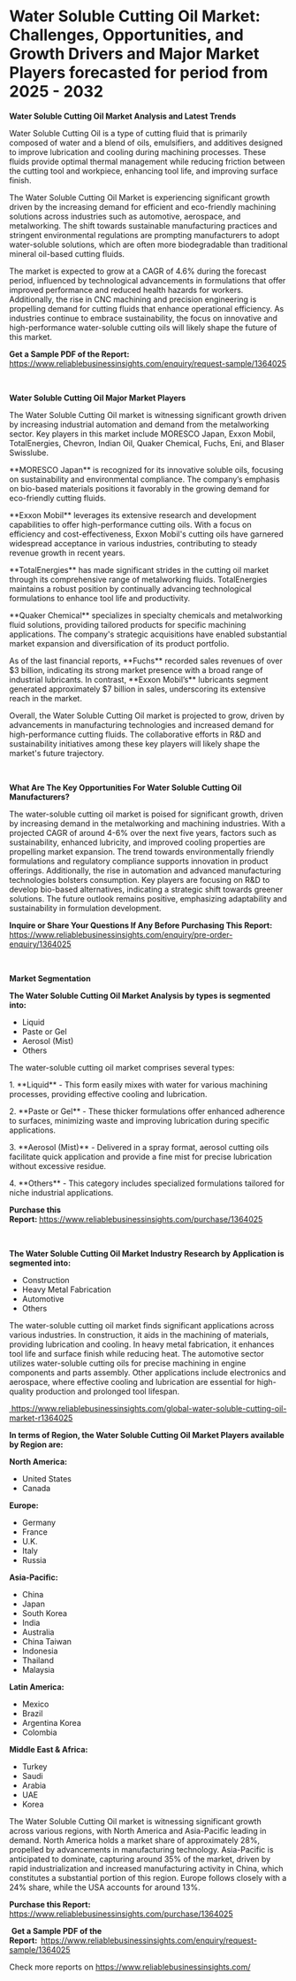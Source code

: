 <p><h1>Water Soluble Cutting Oil Market: Challenges, Opportunities, and Growth Drivers and Major Market Players forecasted for period from 2025 - 2032</h1></p><p><strong>Water Soluble Cutting Oil Market Analysis and Latest Trends</strong></p>
<p><p>Water Soluble Cutting Oil is a type of cutting fluid that is primarily composed of water and a blend of oils, emulsifiers, and additives designed to improve lubrication and cooling during machining processes. These fluids provide optimal thermal management while reducing friction between the cutting tool and workpiece, enhancing tool life, and improving surface finish.</p><p>The Water Soluble Cutting Oil Market is experiencing significant growth driven by the increasing demand for efficient and eco-friendly machining solutions across industries such as automotive, aerospace, and metalworking. The shift towards sustainable manufacturing practices and stringent environmental regulations are prompting manufacturers to adopt water-soluble solutions, which are often more biodegradable than traditional mineral oil-based cutting fluids. </p><p>The market is expected to grow at a CAGR of 4.6% during the forecast period, influenced by technological advancements in formulations that offer improved performance and reduced health hazards for workers. Additionally, the rise in CNC machining and precision engineering is propelling demand for cutting fluids that enhance operational efficiency. As industries continue to embrace sustainability, the focus on innovative and high-performance water-soluble cutting oils will likely shape the future of this market.</p></p>
<p><strong>Get a Sample PDF of the Report:&nbsp;</strong> <a href="https://www.reliablebusinessinsights.com/enquiry/request-sample/1364025?utm_campaign=2332&utm_medium=2&utm_source=Github&utm_content=ia&utm_term=28022025&utm_id=water-soluble-cutting-oil">https://www.reliablebusinessinsights.com/enquiry/request-sample/1364025</a></p>
<p>&nbsp;</p>
<p><strong>Water Soluble Cutting Oil Major Market Players</strong></p>
<p><p>The Water Soluble Cutting Oil market is witnessing significant growth driven by increasing industrial automation and demand from the metalworking sector. Key players in this market include MORESCO Japan, Exxon Mobil, TotalEnergies, Chevron, Indian Oil, Quaker Chemical, Fuchs, Eni, and Blaser Swisslube.</p><p>**MORESCO Japan** is recognized for its innovative soluble oils, focusing on sustainability and environmental compliance. The company’s emphasis on bio-based materials positions it favorably in the growing demand for eco-friendly cutting fluids.</p><p>**Exxon Mobil** leverages its extensive research and development capabilities to offer high-performance cutting oils. With a focus on efficiency and cost-effectiveness, Exxon Mobil's cutting oils have garnered widespread acceptance in various industries, contributing to steady revenue growth in recent years.</p><p>**TotalEnergies** has made significant strides in the cutting oil market through its comprehensive range of metalworking fluids. TotalEnergies maintains a robust position by continually advancing technological formulations to enhance tool life and productivity.</p><p>**Quaker Chemical** specializes in specialty chemicals and metalworking fluid solutions, providing tailored products for specific machining applications. The company's strategic acquisitions have enabled substantial market expansion and diversification of its product portfolio.</p><p>As of the last financial reports, **Fuchs** recorded sales revenues of over $3 billion, indicating its strong market presence with a broad range of industrial lubricants. In contrast, **Exxon Mobil’s** lubricants segment generated approximately $7 billion in sales, underscoring its extensive reach in the market.</p><p>Overall, the Water Soluble Cutting Oil market is projected to grow, driven by advancements in manufacturing technologies and increased demand for high-performance cutting fluids. The collaborative efforts in R&D and sustainability initiatives among these key players will likely shape the market's future trajectory.</p></p>
<p>&nbsp;</p>
<p><strong>What Are The Key Opportunities For Water Soluble Cutting Oil Manufacturers?</strong></p>
<p><p>The water-soluble cutting oil market is poised for significant growth, driven by increasing demand in the metalworking and machining industries. With a projected CAGR of around 4-6% over the next five years, factors such as sustainability, enhanced lubricity, and improved cooling properties are propelling market expansion. The trend towards environmentally friendly formulations and regulatory compliance supports innovation in product offerings. Additionally, the rise in automation and advanced manufacturing technologies bolsters consumption. Key players are focusing on R&D to develop bio-based alternatives, indicating a strategic shift towards greener solutions. The future outlook remains positive, emphasizing adaptability and sustainability in formulation development.</p></p>
<p><strong>Inquire or Share Your Questions If Any Before Purchasing This Report:</strong> <a href="https://www.reliablebusinessinsights.com/enquiry/pre-order-enquiry/1364025?utm_campaign=2332&utm_medium=2&utm_source=Github&utm_content=ia&utm_term=28022025&utm_id=water-soluble-cutting-oil">https://www.reliablebusinessinsights.com/enquiry/pre-order-enquiry/1364025</a></p>
<p>&nbsp;</p>
<p><strong>Market Segmentation</strong></p>
<p><strong>The Water Soluble Cutting Oil Market Analysis by types is segmented into:</strong></p>
<p><ul><li>Liquid</li><li>Paste or Gel</li><li>Aerosol (Mist)</li><li>Others</li></ul></p>
<p><p>The water-soluble cutting oil market comprises several types: </p><p>1. **Liquid** - This form easily mixes with water for various machining processes, providing effective cooling and lubrication.</p><p>2. **Paste or Gel** - These thicker formulations offer enhanced adherence to surfaces, minimizing waste and improving lubrication during specific applications.</p><p>3. **Aerosol (Mist)** - Delivered in a spray format, aerosol cutting oils facilitate quick application and provide a fine mist for precise lubrication without excessive residue.</p><p>4. **Others** - This category includes specialized formulations tailored for niche industrial applications.</p></p>
<p><strong>Purchase this Report:&nbsp;</strong><a href="https://www.reliablebusinessinsights.com/purchase/1364025?utm_campaign=2332&utm_medium=2&utm_source=Github&utm_content=ia&utm_term=28022025&utm_id=water-soluble-cutting-oil">https://www.reliablebusinessinsights.com/purchase/1364025</a></p>
<p>&nbsp;</p>
<p><strong>The Water Soluble Cutting Oil Market Industry Research by Application is segmented into:</strong></p>
<p><ul><li>Construction</li><li>Heavy Metal Fabrication</li><li>Automotive</li><li>Others</li></ul></p>
<p><p>The water-soluble cutting oil market finds significant applications across various industries. In construction, it aids in the machining of materials, providing lubrication and cooling. In heavy metal fabrication, it enhances tool life and surface finish while reducing heat. The automotive sector utilizes water-soluble cutting oils for precise machining in engine components and parts assembly. Other applications include electronics and aerospace, where effective cooling and lubrication are essential for high-quality production and prolonged tool lifespan.</p></p>
<p><a href="https://www.reliablebusinessinsights.com/global-water-soluble-cutting-oil-market-r1364025?utm_campaign=2332&utm_medium=2&utm_source=Github&utm_content=ia&utm_term=28022025&utm_id=water-soluble-cutting-oil">&nbsp;https://www.reliablebusinessinsights.com/global-water-soluble-cutting-oil-market-r1364025</a></p>
<p><strong>In terms of Region, the Water Soluble Cutting Oil Market Players available by Region are:</strong></p>
<p>
    <p> <strong> North America: </strong>
        <ul>
            <li>United States</li>
            <li>Canada</li>
        </ul>
        </p> 
    <p> <strong> Europe: </strong>
        <ul>
            <li>Germany</li>
            <li>France</li>
            <li>U.K.</li>
            <li>Italy</li>
            <li>Russia</li>
        </ul>
        </p> 
    <p> <strong> Asia-Pacific: </strong>
        <ul>
            <li>China</li>
            <li>Japan</li>
            <li>South Korea</li>
            <li>India</li>
            <li>Australia</li>
            <li>China Taiwan</li>
            <li>Indonesia</li>
            <li>Thailand</li>
            <li>Malaysia</li>
        </ul>
        </p> 
    <p> <strong> Latin America: </strong>
        <ul>
            <li>Mexico</li>
            <li>Brazil</li>
            <li>Argentina Korea</li>
            <li>Colombia</li>
        </ul>
        </p> 
    <p> <strong> Middle East & Africa: </strong>
        <ul>
            <li>Turkey</li>
            <li>Saudi</li>
            <li>Arabia</li>
            <li>UAE</li>
            <li>Korea</li>
        </ul>
    </p>
    </p>
<p><p>The Water Soluble Cutting Oil market is witnessing significant growth across various regions, with North America and Asia-Pacific leading in demand. North America holds a market share of approximately 28%, propelled by advancements in manufacturing technology. Asia-Pacific is anticipated to dominate, capturing around 35% of the market, driven by rapid industrialization and increased manufacturing activity in China, which constitutes a substantial portion of this region. Europe follows closely with a 24% share, while the USA accounts for around 13%.</p></p>
<p><strong>Purchase this Report: </strong><a href="https://www.reliablebusinessinsights.com/purchase/1364025?utm_campaign=2332&utm_medium=2&utm_source=Github&utm_content=ia&utm_term=28022025&utm_id=water-soluble-cutting-oil">https://www.reliablebusinessinsights.com/purchase/1364025</a></p>
<p>&nbsp;<strong>Get a Sample PDF of the Report:&nbsp;&nbsp;</strong><a href="https://www.reliablebusinessinsights.com/enquiry/request-sample/1364025?utm_campaign=2332&utm_medium=2&utm_source=Github&utm_content=ia&utm_term=28022025&utm_id=water-soluble-cutting-oil">https://www.reliablebusinessinsights.com/enquiry/request-sample/1364025</a></p>
<p><strong></strong></p>
<p>Check more reports on <a href="https://www.reliablebusinessinsights.com/?utm_campaign=2332&utm_medium=2&utm_source=Github&utm_content=ia&utm_term=28022025&utm_id=water-soluble-cutting-oil">https://www.reliablebusinessinsights.com/</a></p>